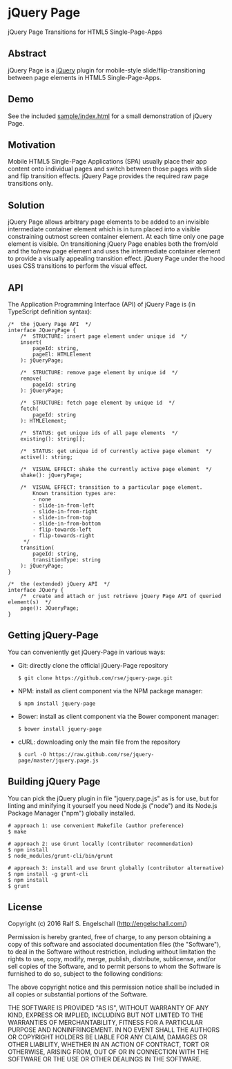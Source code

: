
jQuery Page
===========

jQuery Page Transitions for HTML5 Single-Page-Apps

Abstract
--------

jQuery Page is a [jQuery](http://jquery.com/) plugin for
mobile-style slide/flip-transitioning between page elements in HTML5
Single-Page-Apps.

Demo
----

See the included [sample/index.html](http://rawgit.com/rse/jquery-page/master/sample/index.html)
for a small demonstration of jQuery Page.

Motivation
----------

Mobile HTML5 Single-Page Applications (SPA) usually place their app
content onto individual pages and switch between those pages with slide
and flip transition effects. jQuery Page provides the required raw page
transitions only.

Solution
--------

jQuery Page allows arbitrary page elements to be added to an invisible
intermediate container element which is in turn placed into a visible
constraining outmost screen container element. At each time only one
page element is visible. On transitioning jQuery Page enables both the
from/old and the to/new page element and uses the intermediate container
element to provide a visually appealing transition effect. jQuery Page
under the hood uses CSS transitions to perform the visual effect.

API
---

The Application Programming Interface (API) of jQuery Page is
(in TypeScript definition syntax):

    /*  the jQuery Page API  */
    interface JQueryPage {
        /*  STRUCTURE: insert page element under unique id  */
        insert(
            pageId: string,
            pageEl: HTMLElement
        ): jQueryPage;

        /*  STRUCTURE: remove page element by unique id  */
        remove(
            pageId: string
        ): jQueryPage;

        /*  STRUCTURE: fetch page element by unique id  */
        fetch(
            pageId: string
        ): HTMLElement;

        /*  STATUS: get unique ids of all page elements  */
        existing(): string[];

        /*  STATUS: get unique id of currently active page element  */
        active(): string;

        /*  VISUAL EFFECT: shake the currently active page element  */
        shake(): jQueryPage;

        /*  VISUAL EFFECT: transition to a particular page element.
            Known transition types are:
            - none
            - slide-in-from-left
            - slide-in-from-right
            - slide-in-from-top
            - slide-in-from-bottom
            - flip-towards-left
            - flip-towards-right
         */
        transition(
            pageId: string,
            transitionType: string
        ): jQueryPage;
    }

    /*  the (extended) jQuery API  */
    interface JQuery {
        /*  create and attach or just retrieve jQuery Page API of queried element(s)  */
        page(): JQueryPage;
    }

Getting jQuery-Page
-------------------

You can conveniently get jQuery-Page in various ways:

- Git: directly clone the official jQuery-Page repository

  `$ git clone https://github.com/rse/jquery-page.git`

- NPM: install as client component via the NPM package manager:

  `$ npm install jquery-page`

- Bower: install as client component via the Bower component manager:

  `$ bower install jquery-page`

- cURL: downloading only the main file from the repository

  `$ curl -O https://raw.github.com/rse/jquery-page/master/jquery.page.js`

Building jQuery Page
---------------------

You can pick the jQuery plugin in file "jquery.page.js" as is for use,
but for linting and minifying it yourself you need Node.js ("node") and
its Node.js Package Manager ("npm") globally installed.

    # approach 1: use convenient Makefile (author preference)
    $ make

    # approach 2: use Grunt locally (contributor recommendation)
    $ npm install
    $ node_modules/grunt-cli/bin/grunt

    # approach 3: install and use Grunt globally (contributor alternative)
    $ npm install -g grunt-cli
    $ npm install
    $ grunt

License
-------

Copyright (c) 2016 Ralf S. Engelschall (http://engelschall.com/)

Permission is hereby granted, free of charge, to any person obtaining
a copy of this software and associated documentation files (the
"Software"), to deal in the Software without restriction, including
without limitation the rights to use, copy, modify, merge, publish,
distribute, sublicense, and/or sell copies of the Software, and to
permit persons to whom the Software is furnished to do so, subject to
the following conditions:

The above copyright notice and this permission notice shall be included
in all copies or substantial portions of the Software.

THE SOFTWARE IS PROVIDED "AS IS", WITHOUT WARRANTY OF ANY KIND,
EXPRESS OR IMPLIED, INCLUDING BUT NOT LIMITED TO THE WARRANTIES OF
MERCHANTABILITY, FITNESS FOR A PARTICULAR PURPOSE AND NONINFRINGEMENT.
IN NO EVENT SHALL THE AUTHORS OR COPYRIGHT HOLDERS BE LIABLE FOR ANY
CLAIM, DAMAGES OR OTHER LIABILITY, WHETHER IN AN ACTION OF CONTRACT,
TORT OR OTHERWISE, ARISING FROM, OUT OF OR IN CONNECTION WITH THE
SOFTWARE OR THE USE OR OTHER DEALINGS IN THE SOFTWARE.

